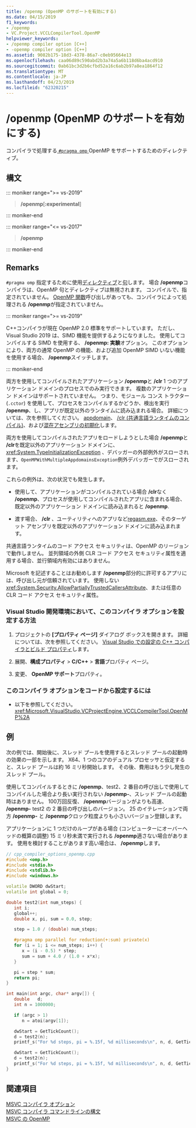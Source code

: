 ```yaml
---
title: /openmp (OpenMP のサポートを有効にする)
ms.date: 04/15/2019
f1_keywords:
- /openmp
- VC.Project.VCCLCompilerTool.OpenMP
helpviewer_keywords:
- /openmp compiler option [C++]
- -openmp compiler option [C++]
ms.assetid: 9082b175-18d3-4378-86a7-c0eb95664e13
ms.openlocfilehash: caa06d89c590abd2b3a74a5a6b118d6ba4acd910
ms.sourcegitcommit: 0ab61bc3d2b6cfbd52a16c6ab2b97a8ea1864f12
ms.translationtype: MT
ms.contentlocale: ja-JP
ms.lasthandoff: 04/23/2019
ms.locfileid: "62320215"
---
```

# <a name="openmp-enable-openmp-support"></a>/openmp (OpenMP のサポートを有効にする)

コンパイラで処理する[ `#pragma omp` ](../../preprocessor/omp.md) OpenMP をサポートするためのディレクティブ。

## <a name="syntax"></a>構文

::: moniker range=">= vs-2019"

> **/openmp**\[**:**__experimental__]

::: moniker-end

::: moniker range="<= vs-2017"

> **/openmp**

::: moniker-end

## <a name="remarks"></a>Remarks

`#pragma omp` 指定するために使用[ディレクティブ](../../parallel/openmp/reference/openmp-directives.md)と[句](../../parallel/openmp/reference/openmp-clauses.md)します。 場合 **/openmp**コンパイラは、OpenMP 句とディレクティブは無視されます。 コンパイルで、指定されていません。 [OpenMP 関数](../../parallel/openmp/reference/openmp-functions.md)呼び出しがあっても、コンパイラによって処理される **/openmp**が指定されていません。

::: moniker range=">= vs-2019"

C++コンパイラが現在 OpenMP 2.0 標準をサポートしています。 ただし、Visual Studio 2019 は、SIMD 機能を提供するようになりました。 使用してコンパイルする SIMD を使用する、 **/openmp: 実験**オプション。 このオプションにより、両方の通常 OpenMP の機能、および追加 OpenMP SIMD いない機能を使用する場合、 **/openmp**スイッチします。

::: moniker-end

両方を使用してコンパイルされたアプリケーション **/openmp**と **/clr** 1 つのアプリケーション ドメインのプロセスでのみ実行できます。 複数のアプリケーション ドメインはサポートされていません。 つまり、モジュール コンス トラクター (`.cctor`) を使用して、プロセスをコンパイルするかどうか、検出を実行 **/openmp**、し、アプリが既定以外のランタイムに読み込まれる場合。 詳細については、次を参照してください。 [appdomain](../../cpp/appdomain.md)、 [/clr (共通言語ランタイムのコンパイル)](clr-common-language-runtime-compilation.md)、および[混在アセンブリの初期化](../../dotnet/initialization-of-mixed-assemblies.md)します。

両方を使用してコンパイルされたアプリをロードしようとした場合 **/openmp**と **/clr**を既定以外のアプリケーション ドメインに、 <xref:System.TypeInitializationException> 、デバッガーの外部例外がスローされます、`OpenMPWithMultipleAppdomainsException`例外デバッガーでがスローされます。

これらの例外は、次の状況でも発生します。

- 使用して、アプリケーションがコンパイルされている場合 **/clr**なく **/openmp**、プロセスが使用してコンパイルされたアプリに含まれる場合、既定以外のアプリケーション ドメインに読み込まれると **/openmp**.

- 渡す場合、 **/clr** 、ユーティリティへのアプリなど[regasm.exe](/dotnet/framework/tools/regasm-exe-assembly-registration-tool)、そのターゲット アセンブリを既定以外のアプリケーション ドメインに読み込まれます。

共通言語ランタイムのコード アクセス セキュリティは、OpenMP のリージョンで動作しません。 並列領域の外側 CLR コード アクセス セキュリティ属性を適用する場合、並行領域内有効にはありません。

Microsoft を記述することはお勧めします **/openmp**部分的に許可するアプリには、呼び出し元が信頼されています。 使用しない<xref:System.Security.AllowPartiallyTrustedCallersAttribute>、または任意の CLR コード アクセス セキュリティ属性。

### <a name="to-set-this-compiler-option-in-the-visual-studio-development-environment"></a>Visual Studio 開発環境において、このコンパイラ オプションを設定する方法

1. プロジェクトの **[プロパティ ページ]** ダイアログ ボックスを開きます。 詳細については、次を参照してください。 [Visual Studio での設定の C++ コンパイラとビルド プロパティ](../working-with-project-properties.md)します。

1. 展開、**構成プロパティ** > **C/C++** > **言語**プロパティ ページ。

1. 変更、 **OpenMP サポート**プロパティ。

### <a name="to-set-this-compiler-option-programmatically"></a>このコンパイラ オプションをコードから設定するには

- 以下を参照してください。<xref:Microsoft.VisualStudio.VCProjectEngine.VCCLCompilerTool.OpenMP%2A>

## <a name="example"></a>例

次の例では、開始後に、スレッド プールを使用するとスレッド プールの起動時の効果の一部を示します。 X64、1 つのコアのデュアル プロセッサと仮定すると、スレッド プールは約 16 ミリ秒開始します。 その後、費用はもう少し発生のスレッド プール。

使用してコンパイルするときに **/openmp**、test2、2 番目の呼び出しで使用してコンパイルした場合より長い実行されない **/openmp-**、スレッド プールの起動時はありません。 100万回反復、 **/openmp**バージョンがよりも高速、 **/openmp-** test2 の 2 番目の呼び出しのバージョン。 25 のイテレーションで両方 **/openmp-** と **/openmp**クロック粒度よりも小さいバージョン登録します。

アプリケーションに 1 つだけのループがある場合 (コンピューターにオーバーヘッドの概算の調整) 15 ミリ秒未満で実行される **/openmp**適さない場合があります。 使用を検討することがあります高い場合は、 **/openmp**します。

```cpp
// cpp_compiler_options_openmp.cpp
#include <omp.h>
#include <stdio.h>
#include <stdlib.h>
#include <windows.h>

volatile DWORD dwStart;
volatile int global = 0;

double test2(int num_steps) {
   int i;
   global++;
   double x, pi, sum = 0.0, step;

   step = 1.0 / (double) num_steps;

   #pragma omp parallel for reduction(+:sum) private(x)
   for (i = 1; i <= num_steps; i++) {
      x = (i - 0.5) * step;
      sum = sum + 4.0 / (1.0 + x*x);
   }

   pi = step * sum;
   return pi;
}

int main(int argc, char* argv[]) {
   double   d;
   int n = 1000000;

   if (argc > 1)
      n = atoi(argv[1]);

   dwStart = GetTickCount();
   d = test2(n);
   printf_s("For %d steps, pi = %.15f, %d milliseconds\n", n, d, GetTickCount() - dwStart);

   dwStart = GetTickCount();
   d = test2(n);
   printf_s("For %d steps, pi = %.15f, %d milliseconds\n", n, d, GetTickCount() - dwStart);
}
```

## <a name="see-also"></a>関連項目

[MSVC コンパイラ オプション](compiler-options.md) \
[MSVC コンパイラ コマンドラインの構文](compiler-command-line-syntax.md) \
[MSVC の OpenMP](../../parallel/openmp/openmp-in-visual-cpp.md)
